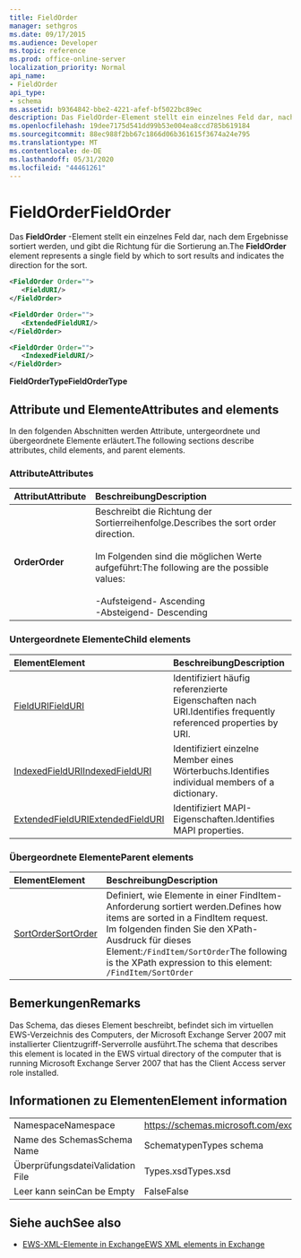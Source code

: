 ```yaml
---
title: FieldOrder
manager: sethgros
ms.date: 09/17/2015
ms.audience: Developer
ms.topic: reference
ms.prod: office-online-server
localization_priority: Normal
api_name:
- FieldOrder
api_type:
- schema
ms.assetid: b9364842-bbe2-4221-afef-bf5022bc89ec
description: Das FieldOrder-Element stellt ein einzelnes Feld dar, nach dem Ergebnisse sortiert werden, und gibt die Richtung für die Sortierung an.
ms.openlocfilehash: 19dee7175d541dd99b53e004ea8ccd785b619184
ms.sourcegitcommit: 88ec988f2bb67c1866d06b361615f3674a24e795
ms.translationtype: MT
ms.contentlocale: de-DE
ms.lasthandoff: 05/31/2020
ms.locfileid: "44461261"
---
```

# <a name="fieldorder"></a><span data-ttu-id="82e20-103">FieldOrder</span><span class="sxs-lookup"><span data-stu-id="82e20-103">FieldOrder</span></span>

<span data-ttu-id="82e20-104">Das **FieldOrder** -Element stellt ein einzelnes Feld dar, nach dem Ergebnisse sortiert werden, und gibt die Richtung für die Sortierung an.</span><span class="sxs-lookup"><span data-stu-id="82e20-104">The **FieldOrder** element represents a single field by which to sort results and indicates the direction for the sort.</span></span> 
  
```xml
<FieldOrder Order="">
   <FieldURI/>
</FieldOrder>
```

```xml
<FieldOrder Order="">
   <ExtendedFieldURI/> 
</FieldOrder>
```

```xml
<FieldOrder Order="">
   <IndexedFieldURI/>
</FieldOrder>
```

<span data-ttu-id="82e20-105">**FieldOrderType**</span><span class="sxs-lookup"><span data-stu-id="82e20-105">**FieldOrderType**</span></span>

## <a name="attributes-and-elements"></a><span data-ttu-id="82e20-106">Attribute und Elemente</span><span class="sxs-lookup"><span data-stu-id="82e20-106">Attributes and elements</span></span>

<span data-ttu-id="82e20-107">In den folgenden Abschnitten werden Attribute, untergeordnete und übergeordnete Elemente erläutert.</span><span class="sxs-lookup"><span data-stu-id="82e20-107">The following sections describe attributes, child elements, and parent elements.</span></span>
  
### <a name="attributes"></a><span data-ttu-id="82e20-108">Attribute</span><span class="sxs-lookup"><span data-stu-id="82e20-108">Attributes</span></span>

|<span data-ttu-id="82e20-109">**Attribut**</span><span class="sxs-lookup"><span data-stu-id="82e20-109">**Attribute**</span></span>|<span data-ttu-id="82e20-110">**Beschreibung**</span><span class="sxs-lookup"><span data-stu-id="82e20-110">**Description**</span></span>|
|:-----|:-----|
|<span data-ttu-id="82e20-111">**Order**</span><span class="sxs-lookup"><span data-stu-id="82e20-111">**Order**</span></span> <br/> | <span data-ttu-id="82e20-112">Beschreibt die Richtung der Sortierreihenfolge.</span><span class="sxs-lookup"><span data-stu-id="82e20-112">Describes the sort order direction.</span></span><br/><br/> <span data-ttu-id="82e20-113">Im Folgenden sind die möglichen Werte aufgeführt:</span><span class="sxs-lookup"><span data-stu-id="82e20-113">The following are the possible values:</span></span> <br/> <br/><span data-ttu-id="82e20-114">-Aufsteigend</span><span class="sxs-lookup"><span data-stu-id="82e20-114">-  Ascending</span></span>  <br/><span data-ttu-id="82e20-115">-Absteigend</span><span class="sxs-lookup"><span data-stu-id="82e20-115">-  Descending</span></span>  <br/> |
   
### <a name="child-elements"></a><span data-ttu-id="82e20-116">Untergeordnete Elemente</span><span class="sxs-lookup"><span data-stu-id="82e20-116">Child elements</span></span>

|<span data-ttu-id="82e20-117">**Element**</span><span class="sxs-lookup"><span data-stu-id="82e20-117">**Element**</span></span>|<span data-ttu-id="82e20-118">**Beschreibung**</span><span class="sxs-lookup"><span data-stu-id="82e20-118">**Description**</span></span>|
|:-----|:-----|
|[<span data-ttu-id="82e20-119">FieldURI</span><span class="sxs-lookup"><span data-stu-id="82e20-119">FieldURI</span></span>](fielduri.md) <br/> |<span data-ttu-id="82e20-120">Identifiziert häufig referenzierte Eigenschaften nach URI.</span><span class="sxs-lookup"><span data-stu-id="82e20-120">Identifies frequently referenced properties by URI.</span></span>  <br/> |
|[<span data-ttu-id="82e20-121">IndexedFieldURI</span><span class="sxs-lookup"><span data-stu-id="82e20-121">IndexedFieldURI</span></span>](indexedfielduri.md) <br/> |<span data-ttu-id="82e20-122">Identifiziert einzelne Member eines Wörterbuchs.</span><span class="sxs-lookup"><span data-stu-id="82e20-122">Identifies individual members of a dictionary.</span></span>  <br/> |
|[<span data-ttu-id="82e20-123">ExtendedFieldURI</span><span class="sxs-lookup"><span data-stu-id="82e20-123">ExtendedFieldURI</span></span>](extendedfielduri.md) <br/> |<span data-ttu-id="82e20-124">Identifiziert MAPI-Eigenschaften.</span><span class="sxs-lookup"><span data-stu-id="82e20-124">Identifies MAPI properties.</span></span>  <br/> |
   
### <a name="parent-elements"></a><span data-ttu-id="82e20-125">Übergeordnete Elemente</span><span class="sxs-lookup"><span data-stu-id="82e20-125">Parent elements</span></span>

|<span data-ttu-id="82e20-126">**Element**</span><span class="sxs-lookup"><span data-stu-id="82e20-126">**Element**</span></span>|<span data-ttu-id="82e20-127">**Beschreibung**</span><span class="sxs-lookup"><span data-stu-id="82e20-127">**Description**</span></span>|
|:-----|:-----|
|[<span data-ttu-id="82e20-128">SortOrder</span><span class="sxs-lookup"><span data-stu-id="82e20-128">SortOrder</span></span>](sortorder.md) <br/> |<span data-ttu-id="82e20-129">Definiert, wie Elemente in einer FindItem-Anforderung sortiert werden.</span><span class="sxs-lookup"><span data-stu-id="82e20-129">Defines how items are sorted in a FindItem request.</span></span>  <br/> <span data-ttu-id="82e20-130">Im folgenden finden Sie den XPath-Ausdruck für dieses Element:`/FindItem/SortOrder`</span><span class="sxs-lookup"><span data-stu-id="82e20-130">The following is the XPath expression to this element:  `/FindItem/SortOrder`</span></span> <br/> |
   
## <a name="remarks"></a><span data-ttu-id="82e20-131">Bemerkungen</span><span class="sxs-lookup"><span data-stu-id="82e20-131">Remarks</span></span>

<span data-ttu-id="82e20-132">Das Schema, das dieses Element beschreibt, befindet sich im virtuellen EWS-Verzeichnis des Computers, der Microsoft Exchange Server 2007 mit installierter Clientzugriff-Serverrolle ausführt.</span><span class="sxs-lookup"><span data-stu-id="82e20-132">The schema that describes this element is located in the EWS virtual directory of the computer that is running Microsoft Exchange Server 2007 that has the Client Access server role installed.</span></span>
  
## <a name="element-information"></a><span data-ttu-id="82e20-133">Informationen zu Elementen</span><span class="sxs-lookup"><span data-stu-id="82e20-133">Element information</span></span>

|||
|:-----|:-----|
|<span data-ttu-id="82e20-134">Namespace</span><span class="sxs-lookup"><span data-stu-id="82e20-134">Namespace</span></span>  <br/> |https://schemas.microsoft.com/exchange/services/2006/types  <br/> |
|<span data-ttu-id="82e20-135">Name des Schemas</span><span class="sxs-lookup"><span data-stu-id="82e20-135">Schema Name</span></span>  <br/> |<span data-ttu-id="82e20-136">Schematypen</span><span class="sxs-lookup"><span data-stu-id="82e20-136">Types schema</span></span>  <br/> |
|<span data-ttu-id="82e20-137">Überprüfungsdatei</span><span class="sxs-lookup"><span data-stu-id="82e20-137">Validation File</span></span>  <br/> |<span data-ttu-id="82e20-138">Types.xsd</span><span class="sxs-lookup"><span data-stu-id="82e20-138">Types.xsd</span></span>  <br/> |
|<span data-ttu-id="82e20-139">Leer kann sein</span><span class="sxs-lookup"><span data-stu-id="82e20-139">Can be Empty</span></span>  <br/> |<span data-ttu-id="82e20-140">False</span><span class="sxs-lookup"><span data-stu-id="82e20-140">False</span></span>  <br/> |
   
## <a name="see-also"></a><span data-ttu-id="82e20-141">Siehe auch</span><span class="sxs-lookup"><span data-stu-id="82e20-141">See also</span></span>

- [<span data-ttu-id="82e20-142">EWS-XML-Elemente in Exchange</span><span class="sxs-lookup"><span data-stu-id="82e20-142">EWS XML elements in Exchange</span></span>](ews-xml-elements-in-exchange.md)

